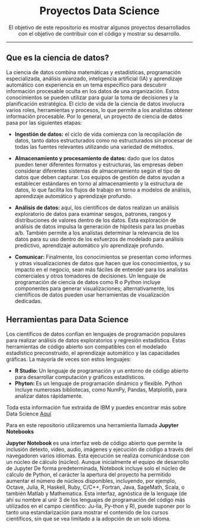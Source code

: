 <div align="center">
<h1>Proyectos Data Science</a></h1>
El objetivo de este repositorio es mostrar algunos proyectos desarrollados con el objetivo de contribuir con el código y mostrar su desarrollo.
<hr>


<div align="left">

## Que es la ciencia de datos?
La ciencia de datos combina matemáticas y estadísticas, programación especializada, análisis avanzado, inteligencia artificial (IA) y aprendizaje automático con experiencia en un tema específico para descubrir información procesable oculta en los datos de una organización. Estos conocimientos se pueden utilizar para guiar la toma de decisiones y la planificación estratégica.
El ciclo de vida de la ciencia de datos involucra varios roles, herramientas y procesos, lo que permite a los analistas obtener información procesable. Por lo general, un proyecto de ciencia de datos pasa por las siguientes etapas:

- <b> Ingestión de datos:</b> el ciclo de vida comienza con la recopilación de datos, tanto datos estructurados como no estructurados sin procesar de todas las fuentes relevantes utilizando una variedad de métodos.

- <b> Almacenamiento y procesamiento de datos: </b> dado que los datos pueden tener diferentes formatos y estructuras, las empresas deben considerar diferentes sistemas de almacenamiento según el tipo de datos que deben capturar. Los equipos de gestión de datos ayudan a establecer estándares en torno al almacenamiento y la estructura de datos, lo que facilita los flujos de trabajo en torno a modelos de análisis, aprendizaje automático y aprendizaje profundo.

- <b> Análisis de datos: </b> aquí, los científicos de datos realizan un análisis exploratorio de datos para examinar sesgos, patrones, rangos y distribuciones de valores dentro de los datos. Esta exploración de análisis de datos impulsa la generación de hipótesis para las pruebas a/b. También permite a los analistas determinar la relevancia de los datos para su uso dentro de los esfuerzos de modelado para análisis predictivo, aprendizaje automático y/o aprendizaje profundo.

- <b> Comunicar: </b> Finalmente, los conocimientos se presentan como informes y otras visualizaciones de datos que hacen que los conocimientos, y su impacto en el negocio, sean más fáciles de entender para los analistas comerciales y otros tomadores de decisiones. Un lenguaje de programación de ciencia de datos como R o Python incluye componentes para generar visualizaciones; alternativamente, los científicos de datos pueden usar herramientas de visualización dedicadas.

## Herramientas para Data Science
Los científicos de datos confían en lenguajes de programación populares para realizar análisis de datos exploratorios y regresión estadística. Estas herramientas de código abierto son compatibles con el modelado estadístico preconstruido, el aprendizaje automático y las capacidades gráficas. La mayoría de veces son estos lenguajes: 
- <b> R Studio: </b> Un lenguaje de programación y un entorno de código abierto para desarrollar computación y gráficos estadísticos.
- <b> Phyton: </b> Es un lenguaje de programación dinámico y flexible. Python incluye numerosas bibliotecas, como NumPy, Pandas, Matplotlib, para analizar datos rápidamente.

Toda esta información fue extraida de IBM y puedes encontrar más sobre Data Science <A HREF="https://www.ibm.com/cloud/learn/data-science-introduction"> Aquí </A> 

Para en este repositorio utilizaremos una herramienta llamada <b> Jupyter Notebooks </b>

<b> Jupyter Notebook </b> es una interfaz web de código abierto que permite la inclusión detexto, video, audio, imágenes y ejecución de código a través del navegadoren varios idiomas. Esta ejecución se realiza comunicándose con un núcleo de cálculo (núcleo). Aunque inicialmente el equipo de desarrollo de Jupyter De forma predeterminada, Notebook incluye solo el núcleo de cálculo de Python, el carácter la apertura del proyecto ha permitido aumentar el número de núcleos disponibles, incluyendo, por ejemplo, Octave, Julia, R, Haskell, Ruby, C/C++, Fortran, Java, SageMath, Scala, o también Matlab y Mathematica. Esta interfaz, agnóstica de la lenguaje (de ahí su nombre al unir 3 de los lenguajes de programación del código
más utilizados en el campo científico: Ju-lia, Py-thon y R), puede suponer por lo tanto una estandarización para mostrar el contenido de los cursos científicos, sin que se vea  limitado a la adopción de un solo idioma.
